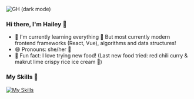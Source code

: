 ![GH (dark mode)](https://github.com/Hailey-moon/Hailey-moon/assets/82325205/aa8ffb2c-c552-4ab6-aa69-6eeff66a8b0c)

### Hi there, I'm Hailey 👋

- 🌱 I'm currently learning everything :baby: But most currently modern frontend frameworks (React, Vue), algorithms and data structures!
- 😄 Pronouns: she/her :woman:
- :lemon: Fun fact: I love trying new food! (Last new food tried: red chili curry & makrut lime crispy rice ice cream :ice_cream:)

### My Skills :wrench:

[![My Skills](https://skills.thijs.gg/icons?i=git,js,html,css,docker,figma,java,py,react,vim)](https://skills.thijs.gg)
<!--

- 🔭 I’m currently working on ...
- 🌱 I’m currently learning ...
- 👯 I’m looking to collaborate on ...
- 🤔 I’m looking for help with ...
- 💬 Ask me about ...
- 📫 How to reach me: ...
- 😄 Pronouns: ...
- ⚡ Fun fact: ...
-->
